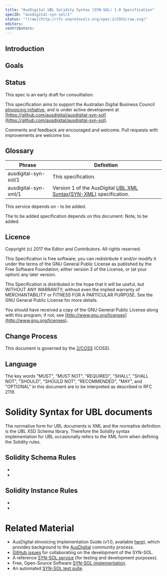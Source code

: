 ```yaml
---
title: "AusDigital UBL Solidity Syntax (SYN-SOL) 1.0 Specification"
specID: "ausdigital-syn-sol/1"
status: "![raw](http://rfc.unprotocols.org/spec:2/COSS/raw.svg)"
editors: 
contributors: 
---
```


## Introduction


## Goals



## Status

This spec is an early draft for consuiltation.

This specification aims to support the Australian Digital Business Council
[eInvoicing initiative](http://ausdigital.org), and is under active
development at
[https://github.com/ausdigital/ausdigital-syn-sol](https://github.com/ausdigital/ausdigital-syn-sol).

Comments and feedback are encouraged and welcome. Pull requests with improvements are welcome too.


## Glossary

Phrase | Definition
------------ | -------------
ausdigital-syn-sol/1 | This specification.
ausdigital-syn-xml/1 | Version 1 of the AusDigital [UBL XML Syntax(SYN-XML)](http://ausdigital.org/ausdigital-syn) specification.

This service depends on - to be added.

The to be added specification depends on this document. Note, to be added.
 

 ## Licence

Copyright (c) 2017 the Editor and Contributors. All rights reserved.

This Specification is free software; you can redistribute it and/or modify it under the terms of the GNU General Public License as published by the Free Software Foundation; either version 3 of the License, or (at your option) any later version.

This Specification is distributed in the hope that it will be useful, but WITHOUT ANY WARRANTY; without even the implied warranty of MERCHANTABILITY or FITNESS FOR A PARTICULAR PURPOSE. See the GNU General Public License for more details.

You should have received a copy of the GNU General Public License along with this program; if not, see [http://www.gnu.org/licenses](http://www.gnu.org/licenses).


## Change Process

This document is governed by the [2/COSS](http://rfc.unprotocols.org/spec:2/COSS/) (COSS).


## Language

The key words "MUST", "MUST NOT", "REQUIRED", "SHALL", "SHALL NOT", "SHOULD", "SHOULD NOT", "RECOMMENDED", "MAY", and "OPTIONAL" in this document are to be interpreted as described in RFC 2119.

# Solidity Syntax for UBL documents

The normative form for UBL documents is XML and the normative definition is the UBL XSD Schema library.  Therefore the Solidity syntax implementation for UBL occasionally refers to the XML form when defining the Solidity rules.

## Solidity Schema Rules

* 
* 

## Solidity Instance Rules

* 
* 

# Related Material

 * AusDigital eInvoicing Implementation Guide (v1.0, available [here](https://github.com/ausdigital/ausdigital-syn-xml/blob/master/docs/1.0/eInvoicing_Implementation_Guide_v1.0.pdf)), which provides background to the [AusDigital](http://ausdigital.org) community process.
 * [GitHub issues](https://github.com/ausdigital/ausdigital-syn-sol/issues/) for collaborating on the development of the SYN-SOL.
 * A reference [SYN-SOL service]() (for testing and development purposes).
 * Free, Open-Source Software [SYN-SOL implementation]().
 * An automated [SYN-SOL test suite]().

